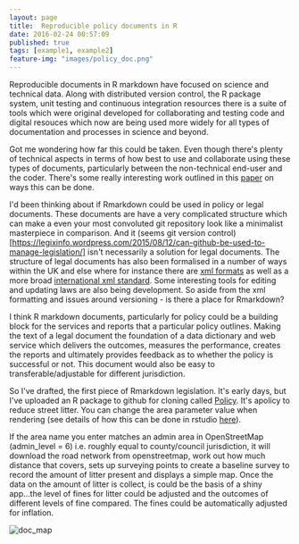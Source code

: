 ```yaml
---
layout: page
title:  Reproducible policy documents in R
date: 2016-02-24 00:57:09
published: true
tags: [example1, example2]
feature-img: "images/policy_doc.png"
---
```



Reproducible documents in R markdown have focused on science and technical data. Along with distributed version control, the R package system, unit testing and continuous integration resources there is a suite of tools which were original developed for collaborating and testing code and digital resouces which now are being used more widely for all types of documentation and processes in science and beyond.

Got me wondering how far this could be taken. Even though there's plenty of technical aspects in terms of how best to use and collaborate using these types of documents, particularly between the non-technical end-user and the coder. There's some really interesting work outlined in this [paper](https://www.stat.auckland.ac.nz/~paul/Reports/invert/invert.html) on ways this can be done.

I'd been thinking about if Rmarkdown could be used in policy or legal documents. These documents are have a very complicated structure which can make a even your most convoluted git repository look like a minimalist masterpiece in comparison. And it (seems git version control)[https://legixinfo.wordpress.com/2015/08/12/can-github-be-used-to-manage-legislation/] isn't necessarily a solution for legal documents.  The structure of legal documents has also been formalised in a number of ways within the UK and else where for instance there are [xml formats](http://www.legislation.gov.uk/developer/formats) as well as a more broad [international xml standard](http://www.akomantoso.org/). Some interesting tools for editing and updating laws are also being development. So aside from the xml formatting and issues around versioning - is there a place for Rmarkdown?
 
I think R markdown documents, particularly for policy could be a building block for the services and reports that a particular policy outlines. Making the text of a legal document the foundation of a data dictionary and web service which delivers the outcomes, measures the performance, creates the reports and ultimately provides feedback as to whether the policy is successful or not. This document would also be easy to transferable/adjustable for different jurisdiction.

So I've drafted, the first piece of Rmarkdown legislation. It's early days, but I've uploaded an R package to github for cloning called [Policy](https://github.com/fozy81/policy). It's apolicy to reduce street litter. You can change the area parameter value when rendering (see details of how this can be done in rstudio [here](http://rmarkdown.rstudio.com/developer_parameterized_reports.html)). 

If the area name you enter matches an admin area in OpenStreetMap (admin_level = 6) i.e. roughly equal to county/council jurisdiction, it will download the road network from openstreetmap, work out how much distance that covers, sets up surveying points to create a baseline survey to record the amount of litter present and displays a simple map. Once the data on the amount of litter is collect, is could be the basis of a shiny app...the level of fines for litter could be adjusted and the outcomes of different levels of fine compared. The fines could be automatically adjusted for inflation. 

![doc_map](fozy81.github.io/images/policy_doc.png)





